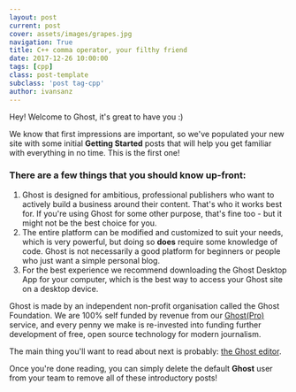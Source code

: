 ```yaml
---
layout: post
current: post
cover: assets/images/grapes.jpg
navigation: True
title: C++ comma operator, your filthy friend
date: 2017-12-26 10:00:00
tags: [cpp]
class: post-template
subclass: 'post tag-cpp'
author: ivansanz
---
```


Hey! Welcome to Ghost, it's great to have you :)

We know that first impressions are important, so we've populated your new site with some initial **Getting Started** posts that will help you get familiar with everything in no time. This is the first one!

### There are a few things that you should know up-front:
1. Ghost is designed for ambitious, professional publishers who want to actively build a business around their content. That's who it works best for. If you're using Ghost for some other purpose, that's fine too - but it might not be the best choice for you.
2. The entire platform can be modified and customized to suit your needs, which is very powerful, but doing so **does** require some knowledge of code. Ghost is not necessarily a good platform for beginners or people who just want a simple personal blog.
3. For the best experience we recommend downloading the Ghost Desktop App for your computer, which is the best way to access your Ghost site on a desktop device.


Ghost is made by an independent non-profit organisation called the Ghost Foundation. We are 100% self funded by revenue from our [Ghost(Pro)](https://ghost.org/pricing) service, and every penny we make is re-invested into funding further development of free, open source technology for modern journalism.

The main thing you'll want to read about next is probably: [the Ghost editor](https://demo.ghost.io/the-editor/).

Once you're done reading, you can simply delete the default **Ghost** user from your team to remove all of these introductory posts!

